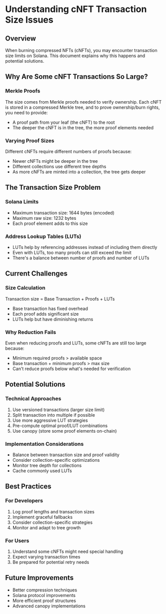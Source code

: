 # Understanding cNFT Transaction Size Issues

## Overview
When burning compressed NFTs (cNFTs), you may encounter transaction size limits on Solana. This document explains why this happens and potential solutions.

## Why Are Some cNFT Transactions So Large?

### Merkle Proofs
The size comes from Merkle proofs needed to verify ownership. Each cNFT is stored in a compressed Merkle tree, and to prove ownership/burn rights, you need to provide:
- A proof path from your leaf (the cNFT) to the root
- The deeper the cNFT is in the tree, the more proof elements needed

### Varying Proof Sizes
Different cNFTs require different numbers of proofs because:
- Newer cNFTs might be deeper in the tree
- Different collections use different tree depths
- As more cNFTs are minted into a collection, the tree gets deeper

## The Transaction Size Problem

### Solana Limits
- Maximum transaction size: 1644 bytes (encoded)
- Maximum raw size: 1232 bytes
- Each proof element adds to this size

### Address Lookup Tables (LUTs)
- LUTs help by referencing addresses instead of including them directly
- Even with LUTs, too many proofs can still exceed the limit
- There's a balance between number of proofs and number of LUTs

## Current Challenges

### Size Calculation
Transaction size = Base Transaction + Proofs + LUTs
- Base transaction has fixed overhead
- Each proof adds significant size
- LUTs help but have diminishing returns

### Why Reduction Fails
Even when reducing proofs and LUTs, some cNFTs are still too large because:
- Minimum required proofs > available space
- Base transaction + minimum proofs > max size
- Can't reduce proofs below what's needed for verification

## Potential Solutions

### Technical Approaches
1. Use versioned transactions (larger size limit)
2. Split transaction into multiple if possible
3. Use more aggressive LUT strategies
4. Pre-compute optimal proof/LUT combinations
5. Use canopy (store some proof elements on-chain)

### Implementation Considerations
- Balance between transaction size and proof validity
- Consider collection-specific optimizations
- Monitor tree depth for collections
- Cache commonly used LUTs

## Best Practices

### For Developers
1. Log proof lengths and transaction sizes
2. Implement graceful fallbacks
3. Consider collection-specific strategies
4. Monitor and adapt to tree growth

### For Users
1. Understand some cNFTs might need special handling
2. Expect varying transaction times
3. Be prepared for potential retry needs

## Future Improvements
- Better compression techniques
- Solana protocol improvements
- More efficient proof structures
- Advanced canopy implementations 